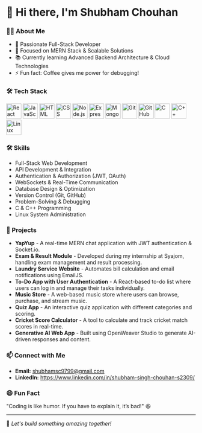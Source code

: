# 👋 Hi there, I'm Shubham Chouhan

### 👨‍💻 About Me
- 🚀 Passionate Full-Stack Developer
- 🎯 Focused on MERN Stack & Scalable Solutions
- 📚 Currently learning Advanced Backend Architecture & Cloud Technologies
- ⚡ Fun fact: Coffee gives me power for debugging!

### 🛠 Tech Stack
<p align="left">
  <img src="https://cdn.jsdelivr.net/gh/devicons/devicon/icons/react/react-original.svg" alt="React" width="40" height="40"/>
  <img src="https://cdn.jsdelivr.net/gh/devicons/devicon/icons/javascript/javascript-original.svg" alt="JavaScript" width="40" height="40"/>
  <img src="https://cdn.jsdelivr.net/gh/devicons/devicon/icons/html5/html5-original.svg" alt="HTML" width="40" height="40"/>
  <img src="https://cdn.jsdelivr.net/gh/devicons/devicon/icons/css3/css3-original.svg" alt="CSS" width="40" height="40"/>
  <img src="https://cdn.jsdelivr.net/gh/devicons/devicon/icons/nodejs/nodejs-original.svg" alt="Node.js" width="40" height="40"/>
  <img src="https://cdn.jsdelivr.net/gh/devicons/devicon/icons/express/express-original.svg" alt="Express.js" width="40" height="40"/>
  <img src="https://cdn.jsdelivr.net/gh/devicons/devicon/icons/mongodb/mongodb-original.svg" alt="MongoDB" width="40" height="40"/>
  <img src="https://cdn.jsdelivr.net/gh/devicons/devicon/icons/git/git-original.svg" alt="Git" width="40" height="40"/>
  <img src="https://cdn.jsdelivr.net/gh/devicons/devicon/icons/github/github-original.svg" alt="GitHub" width="40" height="40"/>
  <img src="https://cdn.jsdelivr.net/gh/devicons/devicon/icons/c/c-original.svg" alt="C" width="40" height="40"/>
  <img src="https://cdn.jsdelivr.net/gh/devicons/devicon/icons/cplusplus/cplusplus-original.svg" alt="C++" width="40" height="40"/>
  <img src="https://cdn.jsdelivr.net/gh/devicons/devicon/icons/linux/linux-original.svg" alt="Linux" width="40" height="40"/>
</p>

### 🛠 Skills
- Full-Stack Web Development
- API Development & Integration
- Authentication & Authorization (JWT, OAuth)
- WebSockets & Real-Time Communication
- Database Design & Optimization
- Version Control (Git, GitHub)
- Problem-Solving & Debugging
- C & C++ Programming
- Linux System Administration

### 🚀 Projects
- **YapYup** - A real-time MERN chat application with JWT authentication & Socket.io. 
- **Exam & Result Module** - Developed during my internship at Syajom, handling exam management and result processing.
- **Laundry Service Website** - Automates bill calculation and email notifications using EmailJS. 
- **To-Do App with User Authentication** - A React-based to-do list where users can log in and manage their tasks individually.
- **Music Store** - A web-based music store where users can browse, purchase, and stream music.
- **Quiz App** - An interactive quiz application with different categories and scoring. 
- **Cricket Score Calculator** - A tool to calculate and track cricket match scores in real-time. 
- **Generative AI Web App** - Built using OpenWeaver Studio to generate AI-driven responses and content.

### 📫 Connect with Me
- **Email:** shubhamsc9799@gmail.com
- **LinkedIn:** https://www.linkedin.com/in/shubham-singh-chouhan-s2309/

### 😄 Fun Fact
"Coding is like humor. If you have to explain it, it’s bad!" 😆

---
🚀 *Let's build something amazing together!*
